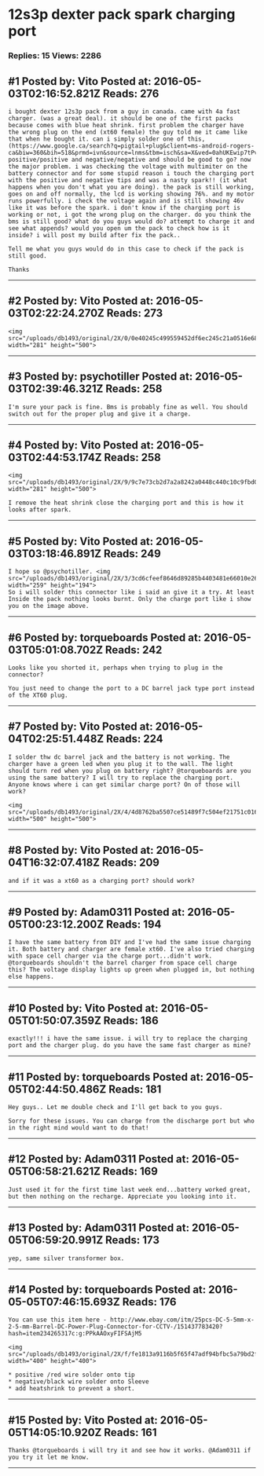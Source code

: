 # 12s3p dexter pack spark charging port

### Replies: 15 Views: 2286

## \#1 Posted by: Vito Posted at: 2016-05-03T02:16:52.821Z Reads: 276

```
i bought dexter 12s3p pack from a guy in canada. came with 4a fast charger. (was a great deal). it should be one of the first packs because comes with blue heat shrink. first problem the charger have the wrong plug on the end (xt60 female) the guy told me it came like that when he bought it. can i simply solder one of this, (https://www.google.ca/search?q=pigtail+plug&client=ms-android-rogers-ca&biw=360&bih=518&prmd=ivn&source=lnms&tbm=isch&sa=X&ved=0ahUKEwip7tPvzbzMAhWlvIMKHZWiDWQQ_AUIBigB#imgrc=lWbISgakGWpD4M%3A)      positive/positive and negative/negative and should be good to go? now the major problem. i was checking the voltage with multimiter on the battery connector and for some stupid reason i touch the charging port with the positive and negative tips and was a nasty spark!! (it what happens when you don't what you are doing). the pack is still working, goes on and off normally, the lcd is working showing 76%. and my motor runs powerfully. i check the voltage again and is still showing 46v like it was before the spark. i don't know if the charging port is working or not, i got the wrong plug on the charger. do you think the bms is still good? what do you guys would do? attempt to charge it and see what appends? would you open um the pack to check how is it inside? i will post my build after fix the pack..

Tell me what you guys would do in this case to check if the pack is still good.

Thanks
```

---
## \#2 Posted by: Vito Posted at: 2016-05-03T02:22:24.270Z Reads: 273

```
<img src="/uploads/db1493/original/2X/0/0e40245c499559452df6ec245c21a0516e6832fb.jpg" width="281" height="500">
```

---
## \#3 Posted by: psychotiller Posted at: 2016-05-03T02:39:46.321Z Reads: 258

```
I'm sure your pack is fine. Bms is probably fine as well. You should switch out for the proper plug and give it a charge.
```

---
## \#4 Posted by: Vito Posted at: 2016-05-03T02:44:53.174Z Reads: 258

```
<img src="/uploads/db1493/original/2X/9/9c7e73cb2d7a2a8242a0448c440c10c9fbd00b1b.jpg" width="281" height="500">

I remove the heat shrink close the charging port and this is how it looks after spark.
```

---
## \#5 Posted by: Vito Posted at: 2016-05-03T03:18:46.891Z Reads: 249

```
I hope so @psychotiller. <img src="/uploads/db1493/original/2X/3/3cd6cfeef8646d89285b4403481e66010e26ed41.jpg" width="259" height="194">
So i will solder this connector like i said an give it a try. At least Inside the pack nothing looks burnt. Only the charge port like i show you on the image above.
```

---
## \#6 Posted by: torqueboards Posted at: 2016-05-03T05:01:08.702Z Reads: 242

```
Looks like you shorted it, perhaps when trying to plug in the connector?

You just need to change the port to a DC barrel jack type port instead of the XT60 plug.
```

---
## \#7 Posted by: Vito Posted at: 2016-05-04T02:25:51.448Z Reads: 224

```
I solder thw dc barrel jack and the battery is not working. The charger have a green led when you plug it to the wall. The light should turn red when you plug on battery right? @torqueboards are you using the same battery? I will try to replace the charging port. Anyone knows where i can get similar charge port? On of those will work?

<img src="/uploads/db1493/original/2X/4/4d8762ba5507ce51489f7c504ef21751c016c212.jpg" width="500" height="500">
```

---
## \#8 Posted by: Vito Posted at: 2016-05-04T16:32:07.418Z Reads: 209

```
and if it was a xt60 as a charging port? should work?
```

---
## \#9 Posted by: Adam0311 Posted at: 2016-05-05T00:23:12.200Z Reads: 194

```
I have the same battery from DIY and I've had the same issue charging it. Both battery and charger are female xt60. I've also tried charging with space cell charger via the charge port...didn't work. @torqueboards shouldn't the barrel charger from space cell charge this? The voltage display lights up green when plugged in, but nothing else happens.
```

---
## \#10 Posted by: Vito Posted at: 2016-05-05T01:50:07.359Z Reads: 186

```
exactly!!! i have the same issue. i will try to replace the charging port and the charger plug. do you have the same fast charger as mine?
```

---
## \#11 Posted by: torqueboards Posted at: 2016-05-05T02:44:50.486Z Reads: 181

```
Hey guys.. Let me double check and I'll get back to you guys.

Sorry for these issues. You can charge from the discharge port but who in the right mind would want to do that!
```

---
## \#12 Posted by: Adam0311 Posted at: 2016-05-05T06:58:21.621Z Reads: 169

```
Just used it for the first time last week end...battery worked great, but then nothing on the recharge. Appreciate you looking into it.
```

---
## \#13 Posted by: Adam0311 Posted at: 2016-05-05T06:59:20.991Z Reads: 173

```
yep, same silver transformer box.
```

---
## \#14 Posted by: torqueboards Posted at: 2016-05-05T07:46:15.693Z Reads: 176

```
You can use this item here - http://www.ebay.com/itm/25pcs-DC-5-5mm-x-2-5-mm-Barrel-DC-Power-Plug-Connector-for-CCTV-/151437783420?hash=item234265317c:g:PPkAAOxyFIFSAjM5

<img src="/uploads/db1493/original/2X/f/fe1813a9116b5f65f47adf94bfbc5a79bd2f0f76.png" width="400" height="400">

* positive /red wire solder onto tip
* negative/black wire solder onto Sleeve
* add heatshrink to prevent a short.
```

---
## \#15 Posted by: Vito Posted at: 2016-05-05T14:05:10.920Z Reads: 161

```
Thanks @torqueboards i will try it and see how it works. @Adam0311 if you try it let me know.
```

---
